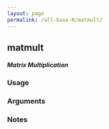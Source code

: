 ```yaml
---
layout: page
permalink: /all-base-R/matmult/
---
```


## __matmult__

#### _Matrix Multiplication_

### Usage

### Arguments

### Notes
